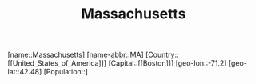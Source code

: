 ﻿---
title: "Massachusetts"
location: [42.48,-71.2]
type: State
tags:
- geo/State


SpocWebEntityId: 36045
isDeleted: false
confidential: public

---
[name::Massachusetts]
[name-abbr::MA]
[Country::[[United_States_of_America]]]
[Capital::[[Boston]]]
[geo-lon::-71.2]
[geo-lat::42.48]
[Population::]


